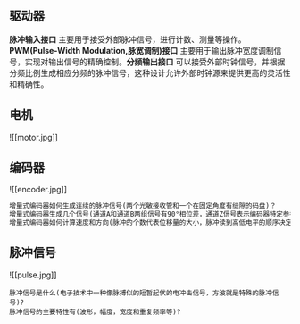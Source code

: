 ## 驱动器

**脉冲输入接口** 主要用于接受外部脉冲信号，进行计数、测量等操作。**PWM(Pulse-Width Modulation,脉宽调制)接口** 主要用于输出脉冲宽度调制信号，实现对输出信号的精确控制。**分频输出接口** 可以接受外部时钟信号，并根据分频比例生成相应分频的脉冲信号，这种设计允许外部时钟源来提供更高的灵活性和精确性。
## 电机

![[motor.jpg]]

## 编码器

![[encoder.jpg]]

``` Markdown
增量式编码器如何生成连续的脉冲信号(两个光敏接收管和一个在固定角度有缝隙的码盘)？
增量式编码器生成几个信号(通道A和通道B两组信号有90°相位差，通道Z信号表示编码器特定参考位置)？
增量式编码器如何计算速度和方向(脉冲的个数代表位移量的大小，脉冲读到高低电平的顺序决定方向)？
```

## 脉冲信号


![[pulse.jpg]]

```
脉冲信号是什么(电子技术中一种像脉搏似的短暂起伏的电冲击信号，方波就是特殊的脉冲信号)?
脉冲信号的主要特性有(波形，幅度，宽度和重复频率等)?
```

